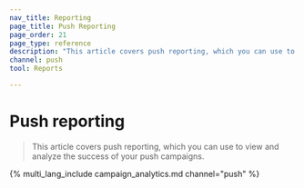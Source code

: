 ```yaml
---
nav_title: Reporting
page_title: Push Reporting
page_order: 21
page_type: reference
description: "This article covers push reporting, which you can use to view and analyze the success of your push campaigns."
channel: push
tool: Reports

---
```


# Push reporting

> This article covers push reporting, which you can use to view and analyze the success of your push campaigns.

{% multi_lang_include campaign_analytics.md channel="push" %}

